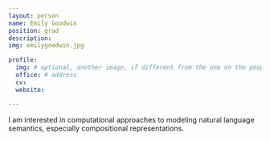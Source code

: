 ```yaml
---
layout: person
name: Emily Goodwin
position: grad
description:
img: emilygoodwin.jpg

profile:
  img: # optional, another image, if different from the one on the people page
  office: # address
  cv:
  website:

---
```


I am interested in computational approaches to modeling natural language semantics, especially compositional representations.
